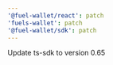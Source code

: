 ```yaml
---
'@fuel-wallet/react': patch
'fuels-wallet': patch
'@fuel-wallet/sdk': patch
---
```


Update ts-sdk to version 0.65
